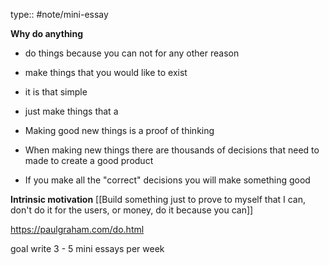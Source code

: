 type:: #note/mini-essay

**Why do anything**
- do things because you can not for any other reason
- make things that you would like to exist
- it is that simple
- just make things that a


- Making good new things is a proof of thinking
- When making new things there are thousands of decisions that need to made to create a good product
- If you make all the "correct" decisions you will make something good

**Intrinsic motivation**
[[Build something just to prove to myself that I can, don't do it for the users, or money, do it because you can]]



https://paulgraham.com/do.html


goal write 3 - 5 mini essays per week